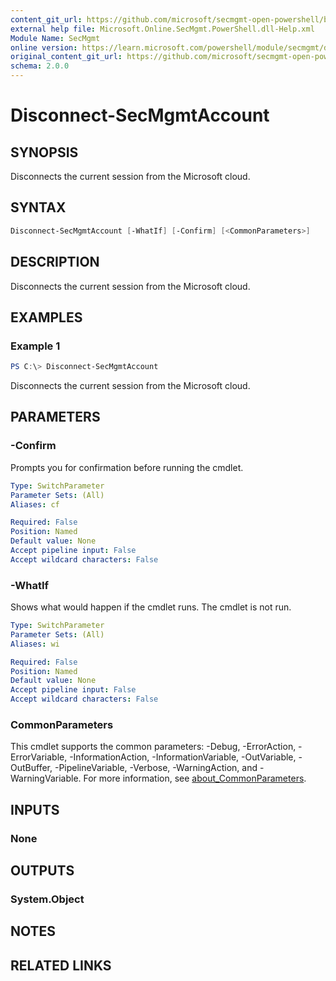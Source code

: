 ```yaml
---
content_git_url: https://github.com/microsoft/secmgmt-open-powershell/blob/master/docs/help/Disconnect-SecMgmtAccount.md
external help file: Microsoft.Online.SecMgmt.PowerShell.dll-Help.xml
Module Name: SecMgmt
online version: https://learn.microsoft.com/powershell/module/secmgmt/disconnect-secmgmtaccount
original_content_git_url: https://github.com/microsoft/secmgmt-open-powershell/blob/master/docs/help/Disconnect-SecMgmtAccount.md
schema: 2.0.0
---
```


# Disconnect-SecMgmtAccount

## SYNOPSIS
Disconnects the current session from the Microsoft cloud.

## SYNTAX

```powershell
Disconnect-SecMgmtAccount [-WhatIf] [-Confirm] [<CommonParameters>]
```

## DESCRIPTION
Disconnects the current session from the Microsoft cloud.

## EXAMPLES

### Example 1
```powershell
PS C:\> Disconnect-SecMgmtAccount
```

Disconnects the current session from the Microsoft cloud.

## PARAMETERS

### -Confirm
Prompts you for confirmation before running the cmdlet.

```yaml
Type: SwitchParameter
Parameter Sets: (All)
Aliases: cf

Required: False
Position: Named
Default value: None
Accept pipeline input: False
Accept wildcard characters: False
```

### -WhatIf
Shows what would happen if the cmdlet runs.
The cmdlet is not run.

```yaml
Type: SwitchParameter
Parameter Sets: (All)
Aliases: wi

Required: False
Position: Named
Default value: None
Accept pipeline input: False
Accept wildcard characters: False
```

### CommonParameters
This cmdlet supports the common parameters: -Debug, -ErrorAction, -ErrorVariable, -InformationAction, -InformationVariable, -OutVariable, -OutBuffer, -PipelineVariable, -Verbose, -WarningAction, and -WarningVariable. For more information, see [about_CommonParameters](http://go.microsoft.com/fwlink/?LinkID=113216).

## INPUTS

### None

## OUTPUTS

### System.Object
## NOTES

## RELATED LINKS
